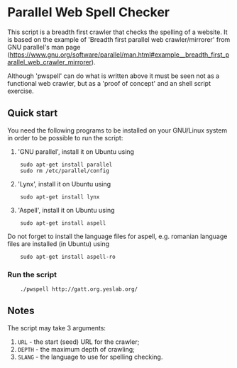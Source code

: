 Parallel Web Spell Checker
==========================

This script is a breadth first crawler that checks the spelling of a website. 
It is based on the example of 'Breadth first parallel web crawler/mirrorer' from GNU parallel's man page (https://www.gnu.org/software/parallel/man.html#example__breadth_first_parallel_web_crawler_mirrorer).

Although 'pwspell' can do what is written above it must be seen not as a functional web crawler, but as a 'proof of concept' and an shell script exercise.

Quick start
-----------

You need the following programs to be installed on your GNU/Linux system in order to be possible to run the script:

1. 'GNU parallel', install it on Ubuntu using

```
    sudo apt-get install parallel
    sudo rm /etc/parallel/config
```
2. 'Lynx', install it on Ubuntu using

```
    sudo apt-get install lynx
```
3. 'Aspell', install it on Ubuntu using

```
    sudo apt-get install aspell   
```
Do not forget to install the language files for aspell, e.g. romanian language files are installed (in Ubuntu) using
``` 
    sudo apt-get install aspell-ro
```

### Run the script

```
    ./pwspell http://gatt.org.yeslab.org/
```

Notes
-----

The script may take 3 arguments:

1. `URL` - the start (seed) URL for the crawler;
2. `DEPTH` - the maximum depth of crawling;
3. `SLANG` - the language to use for spelling checking.
